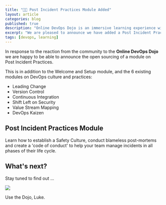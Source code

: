 ```yaml
---
title: "🐱‍👤 Post Incident Practices Module Added"
layout: article
categories: blog
published: true
description: "Online DevOps Dojo is an immersive learning experience with a fictitious team and a set of hands-on labs running in the browser."
excerpt: "We are pleased to announce we have added a Post Incident Practices module to the Online DevOps Dojo."
tags: [devops, learning]
---
```


In response to the reaction from the community to the **Online DevOps Dojo** we are happy to be able to announce the open sourcing of a module on Post Incident Practices.

This is in addition to the Welcome and Setup module, and the 6 existing modules on DevOps culture and practices:

* Leading Change
* Version Control
* Continuous Integration
* Shift Left on Security
* Value Stream Mapping
* DevOps Kaizen

## Post Incident Practices Module

Learn how to establish a Safety Culture, conduct blameless post-mortems and create a 'code of conduct' to help your team manage incidents in all phases of their life cycle.

## What's next?

Stay tuned to find out ...

![](../../images/onceuponatime.jpg)

Use the Dojo, Luke.

